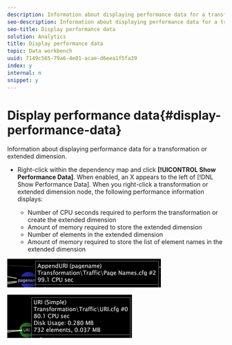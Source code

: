 ```yaml
---
description: Information about displaying performance data for a transformation or extended dimension.
seo-description: Information about displaying performance data for a transformation or extended dimension.
seo-title: Display performance data
solution: Analytics
title: Display performance data
topic: Data workbench
uuid: 7149c565-79a6-4e01-acae-d6eea1f5fa39
index: y
internal: n
snippet: y
---
```


# Display performance data{#display-performance-data}

Information about displaying performance data for a transformation or extended dimension.

* Right-click within the dependency map and click **[!UICONTROL Show Performance Data]**. When enabled, an X appears to the left of [!DNL Show Performance Data]. When you right-click a transformation or extended dimension node, the following performance information displays:

    * Number of CPU seconds required to perform the transformation or create the extended dimension 
    * Amount of memory required to store the extended dimension 
    * Number of elements in the extended dimension 
    * Amount of memory required to store the list of element names in the extended dimension

![](assets/vis_DependencyMap_PerfData_Transformation.png)

![](assets/vis_DependencyMap_PerfData_ExtDims.png)

